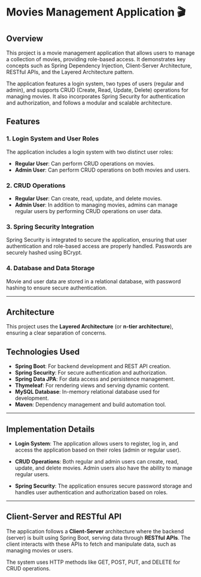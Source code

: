 # Movies Management Application 🎬

## Overview
This project is a movie management application that allows users to manage a collection of movies, providing role-based access. It demonstrates key concepts such as Spring Dependency Injection, Client-Server Architecture, RESTful APIs, and the Layered Architecture pattern.

The application features a login system, two types of users (regular and admin), and supports CRUD (Create, Read, Update, Delete) operations for managing movies. It also incorporates Spring Security for authentication and authorization, and follows a modular and scalable architecture.

## Features

### 1. **Login System and User Roles**
The application includes a login system with two distinct user roles:
- **Regular User**: Can perform CRUD operations on movies.
- **Admin User**: Can perform CRUD operations on both movies and users.

### 2. **CRUD Operations**
- **Regular User**: Can create, read, update, and delete movies.
- **Admin User**: In addition to managing movies, admins can manage regular users by performing CRUD operations on user data.

### 3. **Spring Security Integration**
Spring Security is integrated to secure the application, ensuring that user authentication and role-based access are properly handled. Passwords are securely hashed using BCrypt.

### 4. **Database and Data Storage**
Movie and user data are stored in a relational database, with password hashing to ensure secure authentication.

---

## Architecture

This project uses the **Layered Architecture** (or **n-tier architecture**), ensuring a clear separation of concerns.

## Technologies Used
- **Spring Boot**: For backend development and REST API creation.
- **Spring Security**: For secure authentication and authorization.
- **Spring Data JPA**: For data access and persistence management.
- **Thymeleaf**: For rendering views and serving dynamic content.
- **MySQL Database**: In-memory relational database used for development.
- **Maven**: Dependency management and build automation tool.

---
  
## Implementation Details

- **Login System**: The application allows users to register, log in, and access the application based on their roles (admin or regular user).
  
- **CRUD Operations**: Both regular and admin users can create, read, update, and delete movies. Admin users also have the ability to manage regular users.

- **Spring Security**: The application ensures secure password storage and handles user authentication and authorization based on roles.

---

## Client-Server and RESTful API
The application follows a **Client-Server** architecture where the backend (server) is built using Spring Boot, serving data through **RESTful APIs**. The client interacts with these APIs to fetch and manipulate data, such as managing movies or users.

The system uses HTTP methods like GET, POST, PUT, and DELETE for CRUD operations.
